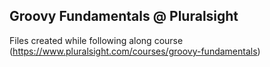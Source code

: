 ## Groovy Fundamentals @ Pluralsight
Files created while following along course (https://www.pluralsight.com/courses/groovy-fundamentals)
